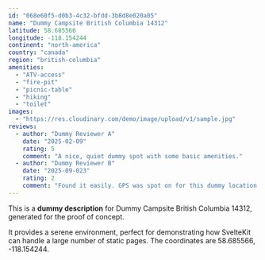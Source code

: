 ```yaml
---
id: "068e60f5-d0b3-4c32-bfdd-3b8d8e020a05"
name: "Dummy Campsite British Columbia 14312"
latitude: 58.685566
longitude: -118.154244
continent: "north-america"
country: "canada"
region: "british-columbia"
amenities:
  - "ATV-access"
  - "fire-pit"
  - "picnic-table"
  - "hiking"
  - "toilet"
images:
  - "https://res.cloudinary.com/demo/image/upload/v1/sample.jpg"
reviews:
  - author: "Dummy Reviewer A"
    date: "2025-02-09"
    rating: 5
    comment: "A nice, quiet dummy spot with some basic amenities."
  - author: "Dummy Reviewer B"
    date: "2025-09-023"
    rating: 2
    comment: "Found it easily. GPS was spot on for this dummy location."
---
```


This is a **dummy description** for Dummy Campsite British Columbia 14312, generated for the proof of concept.

It provides a serene environment, perfect for demonstrating how SvelteKit can handle a large number of static pages. The coordinates are 58.685566, -118.154244.
